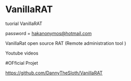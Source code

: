 # VanillaRAT
tuorial VanillaRAT 

password = hakanonymos@hotmail.com

 VanillaRat open source RAT (Remote administration tool )
 
 
 Youtube videos
 
#OFficial Projet


https://github.com/DannyTheSloth/VanillaRAT
